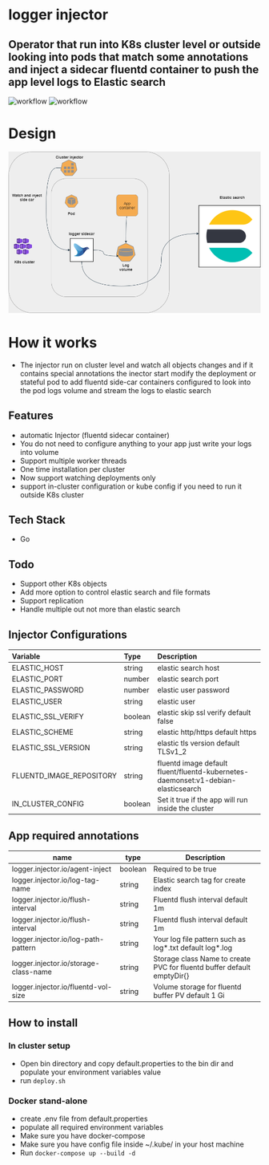# logger injector
## Operator that run into K8s cluster level or outside  looking into pods that match some annotations and inject a sidecar fluentd container to push the app level logs to Elastic search

![workflow](https://github.com/ragoob/logger-injector/actions/workflows/github-actions-lint.yml/badge.svg)
![workflow](https://github.com/ragoob/logger-injector/actions/workflows/github-actions-build.yml/badge.svg)


# Design 
[![N|Solid](https://raw.githubusercontent.com/ragoob/logger-injector/develop/Injector.png)](#)

# How it works
- The injector run on cluster level and watch all objects changes and if it contains special annotations the inector start modify the deployment or stateful 
  pod to add fluentd side-car containers configured to look into the pod logs volume and stream the logs to elastic search 
  
## Features

- automatic Injector (fluentd sidecar container)
- You do not need to configure anything to your app just write your logs into volume
- Support multiple worker threads
- One time installation per cluster
- Now support watching deployments only
- support in-cluster configuration or kube config if you need to run it outside K8s cluster
## Tech Stack
- Go

## Todo
- Support other K8s objects
- Add more option to control elastic search and file formats
- Support replication
- Handle multiple out not more than elastic search  



## Injector Configurations
  | Variable       | Type         |Description| 
| :------------- |:-------------| :-----|
| ELASTIC_HOST   | string       | elastic search host 
| ELASTIC_PORT    | number        |  elastic search port  
| ELASTIC_PASSWORD    | number        |    elastic user password
| ELASTIC_USER    | string        |     elastic user   |
| ELASTIC_SSL_VERIFY    | boolean       |    elastic skip ssl verify  default false |
| ELASTIC_SCHEME    | string       |    elastic http/https  default https  |
| ELASTIC_SSL_VERSION    |string       |    elastic tls version  default TLSv1_2 |
| FLUENTD_IMAGE_REPOSITORY    |string       |  fluentd image default fluent/fluentd-kubernetes-daemonset:v1-debian-elasticsearch |
| IN_CLUSTER_CONFIG    |boolean       |  Set it true if the app will run inside the cluster  |

## App required annotations 
| name | type | Description |
| --------------- | --------------- | --------------- |
| logger.injector.io/agent-inject | boolean  | Required to be true |
| logger.injector.io/log-tag-name | string | Elastic search tag for create index |
| logger.injector.io/flush-interval | string | Fluentd flush interval default 1m |
| logger.injector.io/flush-interval | string | Fluentd flush interval default 1m |
| logger.injector.io/log-path-pattern | string | Your log file pattern such as log*.txt default log*.log |
| logger.injector.io/storage-class-name | string | Storage class Name to create PVC for fluentd buffer default emptyDir{} |
| logger.injector.io/fluentd-vol-size | string | Volume storage for fluentd buffer PV default 1 Gi |

## How to install
 ### In cluster setup
- Open bin directory and copy default.properties to the bin dir and populate your environment variables value
- run ``` deploy.sh ```
### Docker stand-alone
- create .env file from default.properties
- populate all required environment variables
- Make sure you have docker-compose 
- Make sure you have config file inside ~/.kube/ in your host machine
- Run ``` docker-compose up --build -d ```
